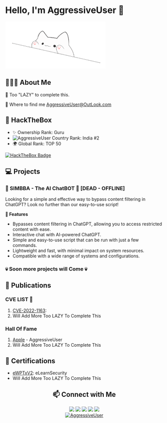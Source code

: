 # Hello, I'm AggressiveUser 👋
<p align="left">
  <img src="https://raw.githubusercontent.com/AggressiveUser/AggressiveUser/main/happy.gif" alt="AggressiveUser" width=320 height=150>
</p>

## 👨🏻‍💻 About Me

🗿 Too "LAZY" to complete this.

🗿 Where to find me AggressiveUser@OutLook.com

## 🧩 HackTheBox  
- ✨ Ownership Rank: Guru
- <img src="https://www.fg-a.com/flags/india-flag-large.jpg" alt="AggressiveUser" width=20> Country Rank: India #2 
- 🌍 Global Rank: TOP 50 

[![HackTheBox Badge](https://www.hackthebox.eu/badge/image/17569)](https://www.hackthebox.eu/profile/17569)

## 💻 Projects
### 🦁 SIMBBA - The AI ChatBOT 🤖 [DEAD - OFFLINE]
Looking for a simple and effective way to bypass content filtering in ChatGPT? Look no further than our easy-to-use script!

**🚀 Features**
- Bypasses content filtering in ChatGPT, allowing you to access restricted content with ease.
- Interactive chat with AI-powered ChatGPT.
- Simple and easy-to-use script that can be run with just a few commands.
- Lightweight and fast, with minimal impact on system resources.
- Compatible with a wide range of systems and configurations.

### 💀 Soon more projects will Come 💀

## 📝 Publications
### CVE LIST 🎯

1.  [CVE-2022-1163](https://cve.mitre.org/cgi-bin/cvename.cgi?name=CVE-2022-1163): 
2. Will Add More Too LAZY To Complete This

### Hall Of Fame
1.  [Apple](https://support.apple.com/en-in/HT201536) - AggressiveUser
2. Will Add More Too LAZY To Complete This
 
## 📜 Certifications
- [eWPTxV2](https://verified.elearnsecurity.com/certificates/f4aa3ea5-1bf2-4cf6-b6e3-376a4b52c61c): eLearnSecurity 
- Will Add More Too LAZY To Complete This



<h2 align="center"> 📫 Connect with Me </h2>
<p align="center">  <a href="https://www.linkedin.com/in/AggressiveUser/"><img src="https://img.shields.io/badge/LinkedIn-0077B5?style=for-the-badge&logo=linkedin&logoColor=white"/></a>  <a href="https://twitter.com/AggressiveUserX"><img src="https://img.shields.io/badge/Twitter-1DA1F2?style=for-the-badge&logo=twitter&logoColor=white"/></a> <a href="https://github.com/AggressiveUser"><img src="https://img.shields.io/badge/GitHub-000?style=for-the-badge&logo=github&logoColor=white"/></a> <a href="https://t.me/AggressiveUser"><img src="https://img.shields.io/badge/Telegram-2CA5E0?style=for-the-badge&logo=telegram&logoColor=white"/></a>  <a href="mailto:AggressiveUser@OutLook.com"><img src="https://img.shields.io/badge/Mail_Me-D14836?style=for-the-badge&logo=MicroSoft&logoColor=white"/></a><br> <a href="https://app.hackthebox.com/profile/17569"><img src="https://www.hackthebox.eu/badge/image/17569" alt="AggressiveUser"></a>  </p>
